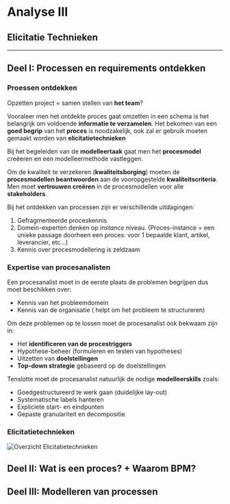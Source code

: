 # Analyse III
## Elicitatie Technieken
---

## Deel I: Processen en requirements ontdekken
### Proessen ontdekken
Opzetten project = samen stellen van **het team**?

Vooraleer men het ontdekte proces gaat omzetten in een schema is het belangrijk om voldoende **informatie te verzamelen**. Het bekomen van een **goed begrip** van het **proces** is noodzakelijk, ook zal er gebruik moeten gemaakt worden van **elicitatietechnieken**

Bij het begeleiden van de **modelleertaak** gaat men het **procesmodel** creëeren en een modelleermethode vastleggen.

Om de kwaliteit te verzekeren (**kwaliteitsborging**) moeten de **procesmodellen beantwoorden** aan de vooropgestelde **kwaliteitscriteria**. Men moet **vertrouwen creëren** in de procesmodellen voor alle **stakeholders**.

Bij het ontdekken van processen zijn er verschillende uitdagingen:
1. Gefragmenteerde proceskennis
2.  Domein-experten denken op *instance* niveau. (Proces-instance = een unieke passage doorheen een proces: voor 1 bepaalde klant, artikel, leverancier, etc...)
3. Kennis over procesmodellering is zeldzaam

### Expertise van procesanalisten

Een procesanalist moet in de eerste plaats de problemen begrijpen dus moet beschikken over:
* Kennis van het probleemdomein
* Kennis van de organisatie ( helpt om het probleem te structureren)

Om deze problemen op te lossen moet de procesanalist ook bekwaam zijn in:  
* Het **identificeren van de procestriggers**
* Hypothese-beheer (formuleren en testen van hypotheses)
* Uitzetten van **doelstellingen**
*  **Top-down strategie** gebaseerd op de doelstellingen

Tenslotte moet de procesanalist natuurlijk de nodige **modelleerskills** zoals:
* Goedgestructureerd te werk gaan (duidelijke lay-out)
* Systematische labels hanteren
* Expliciete start- en eindpunten
* Gepaste granulariteit en decompositie

### Elicitatietechnieken

![Overzicht Elicitatietechnieken](http://users.hogent.be/~427143la/images/Elicitatietechnieken.PNG "Overzicht Elicitatietechnieken")


## Deel II: Wat is een proces? + Waarom BPM?

## Deel III: Modelleren van processen
